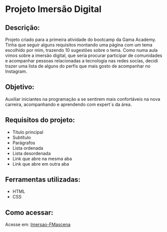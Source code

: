 # Projeto Imersão Digital

## Descrição:
Projeto criado para a primeira atividade do bootcamp da Gama Academy.
Tinha que seguir alguns requisitos montando uma página com um tema escolhido por mim, trazendo 10 sugestões sobre o tema.
Como numa aula vimos sobre a imersão digital, que seria procurar participar de comunidades e acompanhar pessoas relacionadas a tecnologia nas redes socias,
decidi trazer uma lista de alguns do perfis que mais gosto de acompanhar no Instagram.

## Objetivo:
Auxiliar iniciantes na programação a se sentirem mais confortáveis na nova carreira, acompanhando e aprendendo com expert´s da área.

## Requisitos do projeto:
- Título principal
- Subtítulo
- Parágrafos
- Lista ordenada
- Lista desordenada
- Link que abre na mesma aba
- Link que abre em outra aba

## Ferramentas utilizadas:
- HTML
- CSS

## Como acessar:
Acesse em: [Imersao-FMascena](https://imersao-lemon.vercel.app/)
